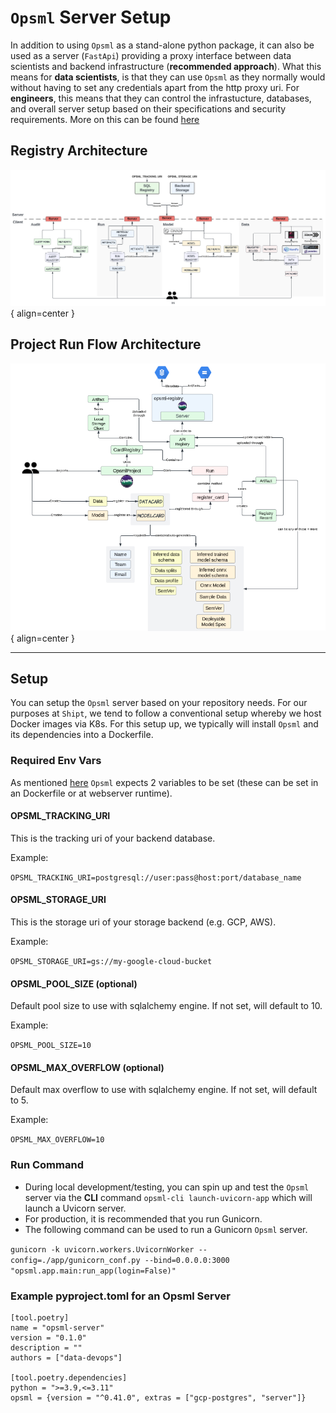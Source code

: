# `Opsml` Server Setup

In addition to using `Opsml` as a stand-alone python package, it can also be used as a server (`FastApi`) providing a proxy interface between data scientists and backend infrastructure (**recommended approach**). What this means for **data scientists**, is that they can use `Opsml` as they normally would without having to set any credentials apart from the http proxy uri. For **engineers**, this means that they can control the infrastucture, databases, and overall server setup based on their specifications and security requirements. More on this can be found [here](../engineering/ownership.md)


## Registry Architecture
![](opsml-registry-arch.png){ align=center }


## Project Run Flow Architecture
![](server-proxy-arch.png){ align=center }

---

## **Setup**
You can setup the `Opsml` server based on your repository needs. For our purposes at `Shipt`, we tend to follow a conventional setup whereby we host Docker images via K8s. For this setup up, we typically will install `Opsml` and its dependencies into a Dockerfile.

### Required Env Vars

As mentioned [here](../installation.md) `Opsml` expects 2 variables to be set (these can be set in an Dockerfile or at webserver runtime).

#### OPSML_TRACKING_URI

This is the tracking uri of your backend database.

Example:

`OPSML_TRACKING_URI=postgresql://user:pass@host:port/database_name`

#### OPSML_STORAGE_URI

This is the storage uri of your storage backend (e.g. GCP, AWS).

Example:

`OPSML_STORAGE_URI=gs://my-google-cloud-bucket`

#### OPSML_POOL_SIZE (optional)

Default pool size to use with sqlalchemy engine. If not set, will default to 10.

Example:

`OPSML_POOL_SIZE=10`

#### OPSML_MAX_OVERFLOW (optional)

Default max overflow to use with sqlalchemy engine. If not set, will default to 5.

Example:

`OPSML_MAX_OVERFLOW=10`

### Run Command

- During local development/testing, you can spin up and test the `Opsml` server via the **CLI** command `opsml-cli launch-uvicorn-app` which will launch a Uvicorn server.
- For production, it is recommended that you run Gunicorn.
- The following command can be used to run a Gunicorn `Opsml` server.

`gunicorn -k uvicorn.workers.UvicornWorker --config=./app/gunicorn_conf.py --bind=0.0.0.0:3000 "opsml.app.main:run_app(login=False)"`

### Example pyproject.toml for an Opsml Server

```
[tool.poetry]
name = "opsml-server"
version = "0.1.0"
description = ""
authors = ["data-devops"]

[tool.poetry.dependencies]
python = ">=3.9,<=3.11"
opsml = {version = "^0.41.0", extras = ["gcp-postgres", "server"]}
```